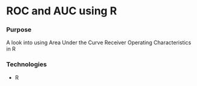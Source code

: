 # ROC and AUC using R

### Purpose
A look into using Area Under the Curve Receiver Operating Characteristics in R

### Technologies
* R
